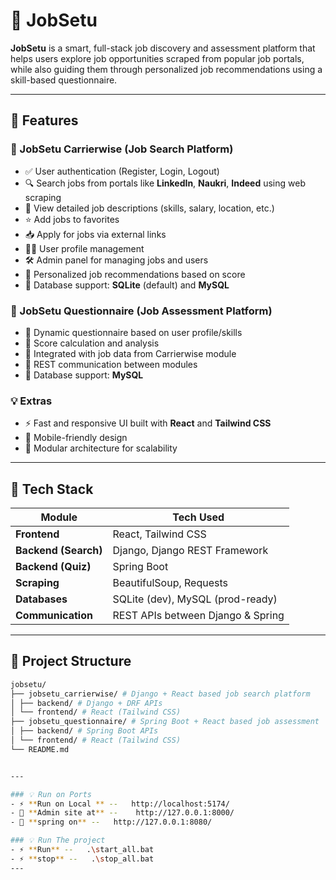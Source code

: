 # 💼 JobSetu

**JobSetu** is a smart, full-stack job discovery and assessment platform that helps users explore job opportunities scraped from popular job portals, while also guiding them through personalized job recommendations using a skill-based questionnaire.

---


## 🚀 Features

### 🎯 JobSetu Carrierwise (Job Search Platform)
- ✅ User authentication (Register, Login, Logout)
- 🔍 Search jobs from portals like **LinkedIn**, **Naukri**, **Indeed** using web scraping
- 💼 View detailed job descriptions (skills, salary, location, etc.)
- ⭐ Add jobs to favorites
- 📥 Apply for jobs via external links
- 🧑‍💼 User profile management
- 🛠️ Admin panel for managing jobs and users
- 🎯 Personalized job recommendations based on score
- 💾 Database support: **SQLite** (default) and **MySQL**

### 🧠 JobSetu Questionnaire (Job Assessment Platform)
- 🧾 Dynamic questionnaire based on user profile/skills
- 🧮 Score calculation and analysis
- 🔗 Integrated with job data from Carrierwise module
- 💬 REST communication between modules
-  💾 Database support: **MySQL**

### 💡 Extras
- ⚡ Fast and responsive UI built with **React** and **Tailwind CSS**
- 📱 Mobile-friendly design
- 🔗 Modular architecture for scalability

---

## 🔧 Tech Stack

| Module               | Tech Used                           |
|----------------------|-------------------------------------|
| **Frontend**         | React, Tailwind CSS                 |
| **Backend (Search)** | Django, Django REST Framework       |
| **Backend (Quiz)**   | Spring Boot                         |
| **Scraping**         | BeautifulSoup, Requests             |
| **Databases**        | SQLite (dev), MySQL (prod-ready)    |
| **Communication**    | REST APIs between Django & Spring   |

---

## 🧱 Project Structure
```bash
jobsetu/
├── jobsetu_carrierwise/ # Django + React based job search platform
│ ├── backend/ # Django + DRF APIs
│ └── frontend/ # React (Tailwind CSS)
├── jobsetu_questionnaire/ # Spring Boot + React based job assessment
│ ├── backend/ # Spring Boot APIs
│ └── frontend/ # React (Tailwind CSS)
└── README.md


---

### 💡 Run on Ports
- ⚡ **Run on Local ** --   http://localhost:5174/
- 📱 **Admin site at** --    http://127.0.0.1:8000/
- 🔗 **spring on** --   http://127.0.0.1:8080/

### 💡 Run The project 
- ⚡ **Run** --   .\start_all.bat
- ⚡ **stop** --   .\stop_all.bat
---